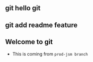 ## git hello git

## git add readme feature


## Welcome to git
- This is  coming from `prod-jsm branch`